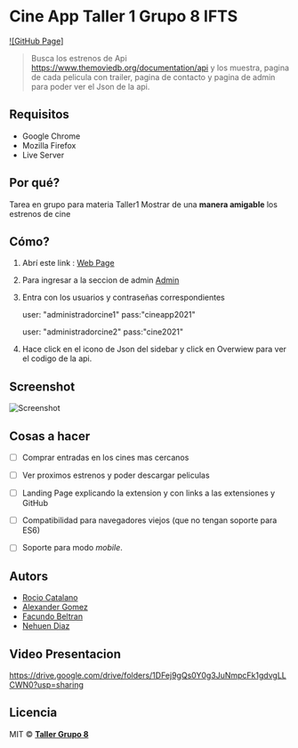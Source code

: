 # Cine App  Taller 1 Grupo 8 IFTS



[![GitHub Page]](https://nehuenld.github.io/Taller1-Grupo8/)


> Busca los estrenos de Api https://www.themoviedb.org/documentation/api y los muestra, pagina de cada pelicula con trailer, pagina de contacto y pagina de admin para poder ver el Json de la api.

## Requisitos

* Google Chrome
* Mozilla Firefox
* Live Server
## Por qué?

Tarea en grupo para materia Taller1 
Mostrar de una **manera amigable** los estrenos de cine

## Cómo?

1. Abrí este link : [Web Page](https://nehuenld.github.io/Taller1-Grupo8/)

2. Para ingresar a la seccion de admin
[Admin](https://nehuenld.github.io/Taller1-Grupo8/admin/login.html)

3. Entra con los usuarios y contraseñas correspondientes

    user: "administradorcine1"
    pass:"cineapp2021"

    user: "administradorcine2"
    pass:"cine2021"

4. Hace click en el icono de Json del sidebar y click en Overwiew para ver el codigo de la api.


## Screenshot

![Screenshot](https://i.ibb.co/PFnCFmV/imagen.png"Screenshot")

## Cosas a hacer

* [ ] Comprar entradas en los cines mas cercanos

* [ ] Ver proximos estrenos y poder descargar peliculas 

* [ ] Landing Page explicando la extension y con links a las extensiones y GitHub

* [ ] Compatibilidad para navegadores viejos (que no tengan soporte para ES6)


* [ ] Soporte para modo _mobile_. 

## Autors

* [Rocio Catalano](https://github.com/rociocatalano)
* [Alexander Gomez](https://github.com/alegomez94)
* [Facundo Beltran ](https://github.com/facubeltran)
* [Nehuen Diaz](https://github.com/Nehuenld)

## Video Presentacion

https://drive.google.com/drive/folders/1DFej9gQs0Y0g3JuNmpcFk1gdvgLLCWN0?usp=sharing

## Licencia

MIT © **[Taller Grupo 8]()**
